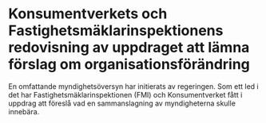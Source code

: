 # Konsumentverkets och Fastighetsmäklarinspektionens redovisning av uppdraget att lämna förslag om organisationsförändring

En omfattande myndighetsöversyn har initierats av regeringen. Som ett led i det har Fastighetsmäklarinspektionen (FMI) och Konsumentverket fått i uppdrag att föreslå vad en sammanslagning av myndigheterna skulle innebära.
